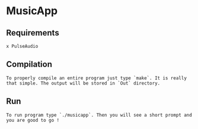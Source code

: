 # MusicApp

## Requirements
    x PulseAudio

## Compilation
    To properly compile an entire program just type `make`. It is really that simple. The output will be stored in `Out` directory.

## Run
    To run program type `./musicapp`. Then you will see a short prompt and you are good to go !